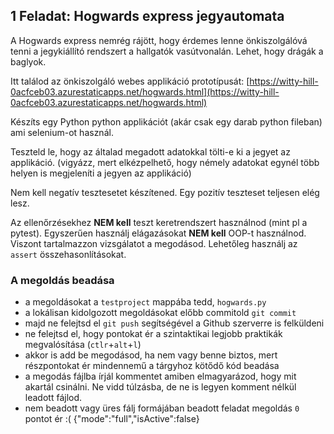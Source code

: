 ## 1 Feladat: Hogwards express jegyautomata

A Hogwards express nemrég rájött, hogy érdemes lenne önkiszolgálóvá tenni a jegykiállító rendszert a hallgatók
vasútvonalán. Lehet, hogy drágák a baglyok.

Itt találod az önkiszolgáló webes applikáció prototípusát:
[https://witty-hill-0acfceb03.azurestaticapps.net/hogwards.html](https://witty-hill-0acfceb03.azurestaticapps.net/hogwards.html)

Készíts egy Python python applikációt (akár csak egy darab python fileban) ami selenium-ot használ.

Teszteld le, hogy az általad megadott adatokkal tölti-e ki a jegyet az applikáció. (vigyázz, mert elkézpelhető, hogy némely adatokat egynél több helyen is megjeleníti a jegyen az applikáció)

Nem kell negatív tesztesetet készítened. Egy pozitív teszteset teljesen elég lesz.

Az ellenőrzésekhez __NEM kell__ teszt keretrendszert használnod (mint pl a pytest). Egyszerűen használj elágazásokat
__NEM kell__ OOP-t használnod. Viszont tartalmazzon vizsgálatot a megodásod. Lehetőleg használj az `assert` összehasonlításokat.

### A megoldás beadása

* a megoldásokat a `testproject` mappába tedd, `hogwards.py`
* a lokálisan kidolgozott megoldásokat előbb commitold `git commit`
* majd ne felejtsd el `git push` segítségével a Github szerverre is felküldeni
* ne felejtsd el, hogy pontokat ér a szintaktikai legjobb praktikák megvalósítása (`ctlr`+`alt`+`l`)
* akkor is add be megodásod, ha nem vagy benne biztos, mert részpontokat ér mindennemű a tárgyhoz kötődő kód beadása
* a megodás fájlba írjál kommentet amiben elmagyarázod, hogy mit akartál csinálni. Ne vidd túlzásba, de ne is legyen
  komment nélkül leadott fájlod.
* nem beadott vagy üres fálj formájában beadott feladat megoldás `0` pontot ér :(
{"mode":"full","isActive":false}